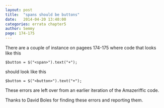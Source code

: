 ```yaml
---
layout: post
title:  "spans should be buttons"
date:   2014-04-20 13:40:00
categories: errata chapter5
author: Semmy
page: 174-175
---
```


There are a couple of instance on pagees 174-175 where code that looks
like this

    $button = $("<span>").text("+");

should look like this

    $button = $("<button>").text("+");

These errors are left over from an earlier iteration of the Amazeriffic
code.

Thanks to David Boles for finding these errors and reporting them.
